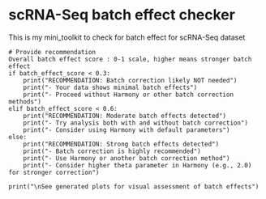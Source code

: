 # scRNA-Seq batch effect checker
This is my mini_toolkit to check for batch effect for scRNA-Seq dataset

    # Provide recommendation
    Overall batch effect score : 0-1 scale, higher means stronger batch effect
    if batch_effect_score < 0.3:
        print("RECOMMENDATION: Batch correction likely NOT needed")
        print("- Your data shows minimal batch effects")
        print("- Proceed without Harmony or other batch correction methods")
    elif batch_effect_score < 0.6:
        print("RECOMMENDATION: Moderate batch effects detected")
        print("- Try analysis both with and without batch correction")
        print("- Consider using Harmony with default parameters")
    else:
        print("RECOMMENDATION: Strong batch effects detected")
        print("- Batch correction is highly recommended")
        print("- Use Harmony or another batch correction method")
        print("- Consider higher theta parameter in Harmony (e.g., 2.0) for stronger correction")
    
    print("\nSee generated plots for visual assessment of batch effects")
